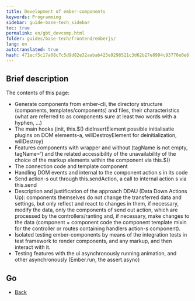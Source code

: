 ```yaml
--- 
title: Development of ember-components 
keywords: Programming 
sidebar: guide-base-tech_sidebar 
toc: true 
permalink: en/gbt_devcomp.html 
folder: guides/base-tech/frontend/emberjs/ 
lang: en 
autotranslated: true 
hash: 471ecf5c17a08c7c5d9d82e32aabab425e9298521c3d62b27e8994c93770e0e6 
--- 
```


## Brief description 

The contents of this page: 

* Generate components from ember-cli, the directory structure (components, templates/components) and files, their characteristics (what are referred to as components sure at least two words with a hyphen, ...) 
* The main hooks (init, this.$() didInsertElement possible initialisatie plugins on DOM elements-a, willDestroyElement for deinitialization, willDestroy) 
* Features components with wrapper and without (tagName is not empty, tagName=’) and the related accessibility of the unavailability of the choice of the markup elements within the component via this.$() 
* The connection code and template component 
* Handling DOM events and internal to the component action s in its code 
* Send action-s out through this.sendAction, a call to internal action s via this.send 
* Description and justification of the approach DDAU (Data Down Actions Up): components themselves do not change the transferred data and settings, but only reflect and react to changes in them, if necessary, modify the data, only the components of send out action, which are processed by the controllers/ranting and, if necessary, make changes to the data (component = component code the component template mixin for the controller or routes containing handlers action-s component). 
* Isolated testing ember-components by means of the integration tests in test framework to render components, and any markup, and then interact with it. 
* Testing features with the ui asynchronously running animation, and other asynchronously (Ember.run, the assert.async) 

## Go 

* [Back](gbt_emberjs.html)


